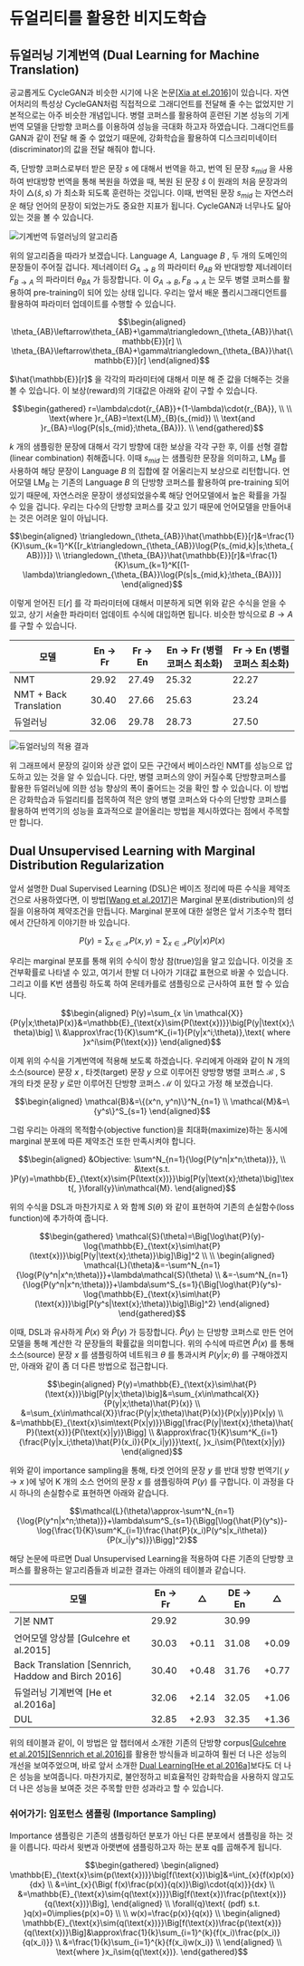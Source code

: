 # 듀얼리티를 활용한 비지도학습

## 듀얼러닝 기계번역 (Dual Learning for Machine Translation)
  
공교롭게도 CycleGAN과 비슷한 시기에 나온 논문[[Xia at el.2016]](https://arxiv.org/pdf/1611.00179.pdf)이 있습니다. 자연어처리의 특성상 CycleGAN처럼 직접적으로 그래디언트를 전달해 줄 수는 없었지만 기본적으로는 아주 비슷한 개념입니다. 병렬 코퍼스를 활용하여 훈련된 기본 성능의 기게 번역 모델을 단방향 코퍼스를 이용하여 성능을 극대화 하고자 하였습니다. 그래디언트를 GAN과 같이 전달 해 줄 수 없었기 때문에, 강화학습을 활용하여 디스크리미네이터(discriminator)의 값을 전달 해줘야 합니다.

즉, 단방향 코퍼스로부터 받은 문장 $s$ 에 대해서 번역을 하고, 번역 된 문장 $s_{mid}$ 을 사용하여 반대방향 번역을 통해 복원을 하였을 때, 복원 된 문장 $\hat{s}$ 이 원래의 처음 문장과의 차이 $\triangle(\hat{s}, s)$ 가 최소화 되도록 훈련하는 것입니다. 이때, 번역된 문장 $s_{mid}$ 는 자연스러운 해당 언어의 문장이 되었는가도 중요한 지표가 됩니다. CycleGAN과 너무나도 닮아있는 것을 볼 수 있습니다.

![기계번역 듀얼러닝의 알고리즘](../assets/rl-dual-learning-1.png)

위의 알고리즘을 따라가 보겠습니다. $\text{Language }A,\text{ Language }B$ , 두 개의 도메인의 문장들이 주어질 겁니다. 제너레이터 $G_{A \rightarrow B}$ 의 파라미터 $\theta_{AB}$ 와 반대방향 제너레이터 $F_{B \rightarrow A}$ 의 파라미터 $\theta_{BA}$ 가 등장합니다. 이 $G_{A \rightarrow B}, F_{B \rightarrow A}$ 는 모두 병렬 코퍼스를 활용하여 pre-training이 되어 있는 상태 입니다. 우리는 앞서 배운 폴리시그래디언트를 활용하여 파라미터 업데이트를 수행할 수 있습니다.

$$\begin{aligned}
\theta_{AB}\leftarrow\theta_{AB}+\gamma\triangledown_{\theta_{AB}}\hat{\mathbb{E}}[r] \\
\theta_{BA}\leftarrow\theta_{BA}+\gamma\triangledown_{\theta_{BA}}\hat{\mathbb{E}}[r]
\end{aligned}$$

 $\hat{\mathbb{E}}[r]$ 을 각각의 파라미터에 대해서 미분 해 준 값을 더해주는 것을 볼 수 있습니다. 이 보상(reward)의 기대값은 아래와 같이 구할 수 있습니다.

$$\begin{gathered}
r=\lambda\cdot{r_{AB}}+(1-\lambda)\cdot{r_{BA}}, \\
\\
\text{where }r_{AB}=\text{LM}_{B}(s_{mid}) \\
\text{and }r_{BA}=\log{P(s|s_{mid};\theta_{BA})}. \\
\end{gathered}$$

$k$ 개의 샘플링한 문장에 대해서 각기 방향에 대한 보상을 각각 구한 후, 이를 선형 결합(linear combination) 취해줍니다. 이때 $s_{mid}$ 는 샘플링한 문장을 의미하고, $\text{LM}_B$ 를 사용하여 해당 문장이 $\text{Language }B$ 의 집합에 잘 어울리는지 보상으로 리턴합니다. 언어모델 $\text{LM}_B$ 는 기존의 $\text{Language }B$ 의 단방향 코퍼스를 활용하여 pre-training 되어 있기 때문에, 자연스러운 문장이 생성되었을수록 해당 언어모델에서 높은 확률을 가질 수 있을 겁니다. 우리는 다수의 단방향 코퍼스를 갖고 있기 때문에 언어모델을 만들어내는 것은 어려운 일이 아닙니다.

$$\begin{aligned}
\triangledown_{\theta_{AB}}\hat{\mathbb{E}}[r]&=\frac{1}{K}\sum_{k=1}^K{[r_k\triangledown_{\theta_{AB}}\log{P(s_{mid,k}|s;\theta_{AB})}]} \\
\triangledown_{\theta_{BA}}\hat{\mathbb{E}}[r]&=\frac{1}{K}\sum_{k=1}^K[(1-\lambda)\triangledown_{\theta_{BA}}\log{P(s|s_{mid,k};\theta_{BA})}]
\end{aligned}$$

이렇게 얻어진 $\mathbb{E}[r]$ 를 각 파라미터에 대해서 미분하게 되면 위와 같은 수식을 얻을 수 있고, 상기 서술한 파라미터 업데이트 수식에 대입하면 됩니다. 비슷한 방식으로 $B \rightarrow A$ 를 구할 수 있습니다.

|모델|En $\rightarrow$ Fr|Fr $\rightarrow$ En|En $\rightarrow$ Fr (병렬코퍼스 최소화)|Fr $\rightarrow$ En (병렬코퍼스 최소화)|
|-|-|-|-|-|
|NMT|29.92|27.49|25.32|22.27|
|NMT + Back Translation|30.40|27.66|25.63|23.24|
|듀얼러닝|32.06|29.78|28.73|27.50|

<!--
![](../assets/rl-dual-learning-2.png)
-->

![듀얼러닝의 적용 결과](../assets/rl-dual-learning-3.png)

위 그래프에서 문장의 길이와 상관 없이 모든 구간에서 베이스라인 NMT를 성능으로 압도하고 있는 것을 알 수 있습니다. 다만, 병렬 코퍼스의 양이 커질수록 단방향코퍼스를 활용한 듀얼러닝에 의한 성능 향상의 폭이 줄어드는 것을 확인 할 수 있습니다. 이 방법은 강화학습과 듀얼리티를 접목하여 적은 양의 병렬 코퍼스와 다수의 단방향 코퍼스를 활용하여 번역기의 성능을 효과적으로 끌어올리는 방법을 제시하였다는 점에서 주목할 만 합니다.

## Dual Unsupervised Learning with Marginal Distribution Regularization

앞서 설명한 Dual Supervised Learning (DSL)은 베이즈 정리에 따른 수식을 제약조건으로 사용하였다면, 이 방법[[Wang et al.2017]](https://www.microsoft.com/en-us/research/wp-content/uploads/2017/11/17041-72820-1-SM.pdf)은 Marginal 분포(distribution)의 성질을 이용하여 제약조건을 만듭니다. <comment> Marginal 분포에 대한 설명은 앞서 기초수학 챕터에서 간단하게 이야기한 바 있습니다. </comment>

$$P(y)=\sum_{x \in \mathcal{X}}{P(x,y)}=\sum_{x \in \mathcal{X}}{P(y|x)P(x)}$$

우리는 marginal 분포를 통해 위의 수식이 항상 참(true)임을 알고 있습니다. 이것을 조건부확률로 나타낼 수 있고, 여기서 한발 더 나아가 기대값 표현으로 바꿀 수 있습니다. 그리고 이를 K번 샘플링 하도록 하여 몬테카를로 샘플링으로 근사하여 표현 할 수 있습니다.

$$\begin{aligned}
P(y)=\sum_{x \in \mathcal{X}}{P(y|x;\theta)P(x)}&=\mathbb{E}_{\text{x}\sim{P(\text{x})}}\big[P(y|\text{x};\theta)\big] \\
&\approx\frac{1}{K}\sum^K_{i=1}{P(y|x^i;\theta)},\text{ where }x^i\sim{P(\text{x})}
\end{aligned}$$

이제 위의 수식을 기계번역에 적용해 보도록 하겠습니다. 우리에게 아래와 같이 N 개의 소스(source) 문장 $x$ , 타겟(target) 문장 $y$ 으로 이루어진 양방향 병렬 코퍼스 $\mathcal{B}$ , S 개의 타겟 문장 $y$ 로만 이루어진 단방향 코퍼스 $\mathcal{M}$ 이 있다고 가정 해 보겠습니다.

$$\begin{aligned}
\mathcal{B}&=\{(x^n, y^n)\}^N_{n=1} \\
\mathcal{M}&=\{y^s\}^S_{s=1}
\end{aligned}$$

그럼 우리는 아래의 목적함수(objective function)을 최대화(maximize)하는 동시에 marginal 분포에 따른 제약조건 또한 만족시켜야 합니다.

$$\begin{aligned}
&Objective: \sum^N_{n=1}{\log{P(y^n|x^n;\theta)}}, \\
&\text{s.t. }P(y)=\mathbb{E}_{\text{x}\sim{P(\text{x})}}\big[P(y|\text{x};\theta)\big]\text{, }\forall{y}\in\mathcal{M}.
\end{aligned}$$

위의 수식을 DSL과 마찬가지로 $\lambda$ 와 함께 $S(\theta)$ 와 같이 표현하여 기존의 손실함수(loss function)에 추가하여 줍니다.

$$\begin{gathered}
\mathcal{S}(\theta)=\Big[\log\hat{P}(y)-\log{\mathbb{E}_{\text{x}\sim\hat{P}(\text{x})}\big[P(y|\text{x};\theta)}\big]\Big]^2 \\
\\
\begin{aligned}
\mathcal{L}(\theta)&=-\sum^N_{n=1}{\log{P(y^n|x^n;\theta)}}+\lambda\mathcal{S}(\theta) \\
&=-\sum^N_{n=1}{\log{P(y^n|x^n;\theta)}}+\lambda\sum^S_{s=1}{\Big[\log\hat{P}(y^s)-\log{\mathbb{E}_{\text{x}\sim\hat{P}(\text{x})}\big[P(y^s|\text{x};\theta)}\big]\Big]^2}
\end{aligned}
\end{gathered}$$

이때, DSL과 유사하게 $\hat{P}(x)$ 와 $\hat{P}(y)$ 가 등장합니다. $\hat{P}(y)$ 는 단방향 코퍼스로 만든 언어모델을 통해 계산한 각 문장들의 확률값을 의미합니다. 위의 수식에 따르면 $\hat{P}(x)$ 를 통해 소스(source) 문장 $x$ 를 샘플링하여 네트워크 $\theta$ 를 통과시켜 $P(y|x;\theta)$ 를 구해야겠지만, 아래와 같이 좀 더 다른 방법으로 접근합니다.

$$\begin{aligned}
P(y)=\mathbb{E}_{\text{x}\sim\hat{P}(\text{x})}\big[P(y|x;\theta)\big]&=\sum_{x\in\mathcal{X}}{P(y|x;\theta)\hat{P}(x)} \\
&=\sum_{x\in\mathcal{X}}\frac{P(y|x;\theta)\hat{P}(x)}{P(x|y)}P(x|y) \\
&=\mathbb{E}_{\text{x}\sim\text{P(x|y)}}\Bigg[\frac{P(y|\text{x};\theta)\hat{P}(\text{x})}{P(\text{x}|y)}\Bigg] \\
&\approx\frac{1}{K}\sum^K_{i=1}{\frac{P(y|x_i;\theta)\hat{P}(x_i)}{P(x_i|y)}}\text{, }x_i\sim{P(\text{x}|y)}
\end{aligned}$$

위와 같이 importance sampling을 통해, 타겟 언어의 문장 $y$ 를 반대 방향 번역기( $y\rightarrow{x}$ )에 넣어 K 개의 소스 언어의 문장 $x$ 를 샘플링하여 $P(y)$ 를 구합니다. 이 과정을 다시 하나의 손실함수로 표현하면 아래와 같습니다.

$$\mathcal{L}(\theta)\approx-\sum^N_{n=1}{\log{P(y^n|x^n;\theta)}}+\lambda\sum^S_{s=1}{\Bigg[\log{\hat{P}(y^s)}-\log{\frac{1}{K}\sum^K_{i=1}\frac{\hat{P}(x_i)P(y^s|x_i\theta)}{P(x_i|y^s)}}\Bigg]^2}$$

해당 논문에 따르면 Dual Unsupervised Learning을 적용하여 다른 기존의 단방향 코퍼스를 활용하는 알고리즘들과 비교한 결과는 아래의 테이블과 같습니다.

|모델|En $\rightarrow$ Fr| $\triangle$ |DE $\rightarrow$ En| $\triangle$ |
|-|-|-|-|-|
|기본 NMT|29.92||30.99||
|언어모델 앙상블 [Gulcehre et al.2015]|30.03|+0.11|31.08|+0.09|
|Back Translation [Sennrich, Haddow and Birch 2016]|30.40|+0.48|31.76|+0.77|
|듀얼러닝 기계번역 [He et al.2016a]|32.06|+2.14|32.05|+1.06|
|DUL|32.85|+2.93|32.35|+1.36|

<!--
![](../assets/duality-dul-eval.png)
-->

위의 테이블과 같이, 이 방법은 앞 챕터에서 소개한 기존의 단방향 corpus[[Gulcehre et al.2015]](https://arxiv.org/abs/1503.03535)[[Sennrich et al.2016]](https://arxiv.org/abs/1511.06709)를 활용한 방식들과 비교하여 훨씬 더 나은 성능의 개선을 보여주었으며, 바로 앞서 소개한 [Dual Learning[He et al.2016a]](https://arxiv.org/pdf/1611.00179.pdf)보다도 더 나은 성능을 보여줍니다. 마찬가지로, 불안정하고 비효율적인 강화학습을 사용하지 않고도 더 나은 성능을 보여준 것은 주목할 만한 성과라고 할 수 있습니다.

### 쉬어가기: 임포턴스 샘플링 (Importance Sampling)

Importance 샘플링은 기존의 샘플링하던 분포가 아닌 다른 분포에서 샘플링을 하는 것을 이릅니다. 따라서 윗변과 아랫변에 샘플링하고자 하는 분포 q를 곱해주게 됩니다.

$$\begin{gathered}
\begin{aligned}
\mathbb{E}_{\text{x}\sim{p(\text{x})}}\big[f(\text{x})\big]&=\int_{x}{f(x)p(x)}{dx} \\
&=\int_{x}{\Big( f(x)\frac{p(x)}{q(x)}\Big)\cdot{q(x)}}{dx} \\
&=\mathbb{E}_{\text{x}\sim{q(\text{x})}}\Big[f(\text{x})\frac{p(\text{x})}{q(\text{x})}\Big],
\end{aligned} \\
\forall{q}\text{ (pdf) s.t. }q(x)=0\implies{p(x)=0} \\
\\
w(x)=\frac{p(x)}{q(x)} \\
\begin{aligned}
\mathbb{E}_{\text{x}\sim{q(\text{x})}}\Big[f(\text{x})\frac{p(\text{x})}{q(\text{x})}\Big]&\approx\frac{1}{k}\sum_{i=1}^{k}{f(x_i)\frac{p(x_i)}{q(x_i)}} \\
&=\frac{1}{k}\sum_{i=1}^{k}{f(x_i)w(x_i)} \\
\end{aligned} \\
\text{where }x_i\sim{q(\text{x})}.
\end{gathered}$$
